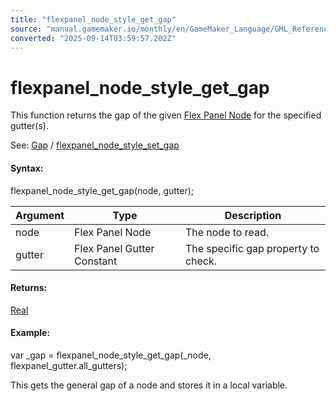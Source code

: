 ```yaml
---
title: "flexpanel_node_style_get_gap"
source: "manual.gamemaker.io/monthly/en/GameMaker_Language/GML_Reference/Flex_Panels/Function_Reference/Styling_Functions/flexpanel_node_style_get_gap.htm"
converted: "2025-09-14T03:59:57.202Z"
---
```


# flexpanel\_node\_style\_get\_gap

This function returns the gap of the given [Flex Panel Node](../flexpanel_create_node.md) for the specified gutter(s).

See: [Gap](../../Flex_Panels_Styling.htm#h11) / [flexpanel\_node\_style\_set\_gap](flexpanel_node_style_set_gap.md)

#### Syntax:

flexpanel\_node\_style\_get\_gap(node, gutter);

| Argument | Type | Description |
| --- | --- | --- |
| node | Flex Panel Node | The node to read. |
| gutter | Flex Panel Gutter Constant | The specific gap property to check. |

#### Returns:

[Real](../../../../GML_Overview/Data_Types.md)

#### Example:

var \_gap = flexpanel\_node\_style\_get\_gap(\_node, flexpanel\_gutter.all\_gutters);

This gets the general gap of a node and stores it in a local variable.